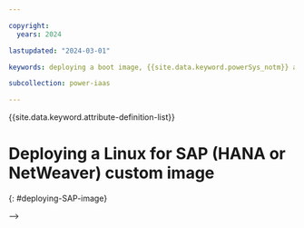 ```yaml
---

copyright:
  years: 2024

lastupdated: "2024-03-01"

keywords: deploying a boot image, {{site.data.keyword.powerSys_notm}} as a service, private cloud, how-to

subcollection: power-iaas

---
```


{{site.data.keyword.attribute-definition-list}}

# Deploying a Linux for SAP (HANA or NetWeaver) custom image
{: #deploying-SAP-image}


<!-- Q2
[Off-Premises]{: tag-blue}

[Q2-2024 update start]{: tag-teal}

The Linux&reg; for SAP (HANA or NetWeaver) operating system (OS) image can be deployed within an {{site.data.keyword.powerSysFull}} by using the following methods:

* [SAP provided central image repository](#SAP-pcir).
* [Bring your own customized image](#byoc-SAP).

## SAP provided central image repository
{: #SAP-pcir}

SAP provides a central image repository within a {{site.data.keyword.powerSys_notm}}. SAP manages the repository and the physical size of the image in the repository can be 4 GB.

If SAP manages your subscription, the SAP performs the following operations on {{site.data.keyword.powerSys_notm}}:

* Creating a Cloud Object Storage (COS) bucket to store the images in {{site.data.keyword.powerSys_notm}}.
* Importing the images from the COS bucket to a new workspace that is created by SAP.
* Importing the images from the COS bucket to an existing workspace.
    The central image repository provided by SAP cannot be used to refresh stock images.
    {: note}


If you want to import the images for your workspace, contact SAP to get the details such as access key, secret key, bucket name, COS region, and image name. You can import the images by using the {{site.data.keyword.powerSys_notm}} interface, CLI, API, or Terraform.

The imported images can be deployed only in the single storage pool where the images are stored. To deploy the images to a different storage pool, the images must be stored in the storage pool. If you are using the APIs to import the images, you can specify the details of the storage pools where the image must be stored.

Complete the planning and pricing before you deploy the Linux for SAP (HANA or NetWeaver) image on the {{site.data.keyword.powerSys_notm}} workspace. Also, the pricing must be completed before the end of subscription for managed services with SAP. <!--For more information, see Linux for SAP (HANA or NetWeaver) pricing optimization.-->
-->
<!-- Q2 -->


<!--Q2

{: note}

## Bring your own customized Linux for SAP (HANA or NetWeaver) image
{: #byoc-SAP}

You can bring your own customized Linux for SAP (HANA or NetWeaver) operating system (OS) image to deploy within a {{site.data.keyword.powerSys_notm}}.
Self-certify that the image is an SAP image by selecting the checkbox to distinguish between the {{site.data.keyword.powerSys_notm}} stock image and a customer provided SAP image. For more information about importing an image, see [Using the Power Virtual Server user interface to import a boot image](https://test.cloud.ibm.com/docs-draft/power-iaas?topic=power-iaas-importing-boot-image#console-import-image).

[Q2-2024 update end]{: tag-teal}

-->
<!-- Q2 -->
